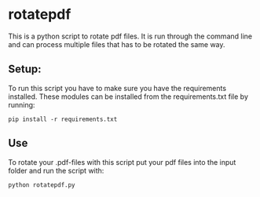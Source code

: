 # rotatepdf
This is a python script to rotate pdf files. It is run through the command line and can process multiple files that has to be rotated the same way.

## Setup:
To run this script you have to make sure you have the requirements installed. These modules can be installed from the requirements.txt file by running:
    
    pip install -r requirements.txt
    
## Use 
To rotate your .pdf-files with this script put your pdf files into the input folder and run the script with:
    
    python rotatepdf.py
    
